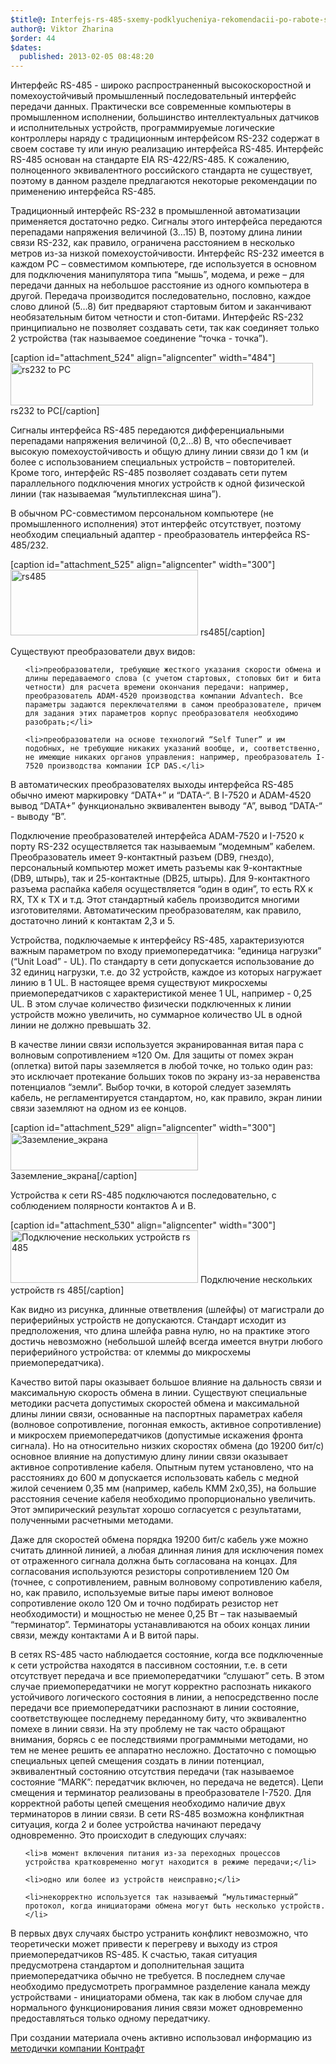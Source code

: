 ```yaml
---
$title@: Interfejs-rs-485-sxemy-podklyucheniya-rekomendacii-po-rabote-s-dlinnymi-liniyami-rekomendacii-po-prokladke
author@: Viktor Zharina
$order: 44
$dates:
  published: 2013-02-05 08:48:20
---
```

Интерфейс RS-485 - широко распространенный высокоскоростной и помехоустойчивый промышленный последовательный интерфейс передачи данных. Практически все современные компьютеры в промышленном исполнении, большинство интеллектуальных датчиков и исполнительных устройств, программируемые логические контроллеры наряду с традиционным интерфейсом RS-232 содержат в своем составе ту или иную реализацию интерфейса RS-485. Интерфейс RS-485 основан на стандарте EIA RS-422/RS-485. К сожалению, полноценного эквивалентного российского стандарта не существует, поэтому в данном разделе предлагаются некоторые рекомендации по применению интерфейса RS-485.



Традиционный интерфейс RS-232 в промышленной автоматизации применяется достаточно редко. Сигналы этого интерфейса передаются перепадами напряжения величиной (3…15) В, поэтому длина линии связи RS-232, как правило, ограничена расстоянием в несколько метров из-за низкой помехоустойчивости. Интерфейс RS-232 имеется в каждом PC – совместимом компьютере, где используется в основном для подключения манипулятора типа “мышь”, модема, и реже – для передачи данных на небольшое расстояние из одного компьютера в другой. Передача производится последовательно, пословно, каждое слово длиной (5…8) бит предваряют стартовым битом и заканчивают необязательным битом четности и стоп-битами. Интерфейс RS-232 принципиально не позволяет создавать сети, так как соединяет только 2 устройства (так называемое соединение “точка - точка”).



[caption id="attachment_524" align="aligncenter" width="484"]<img class="size-medium wp-image-524" alt="rs232 to PC" src="http://viktor.zharina.info/wp-content/uploads/2013/02/rs232-300x43.jpg" width="484" height="68" /> rs232 to PC[/caption]



Сигналы интерфейса RS-485 передаются дифференциальными перепадами напряжения величиной (0,2…8) В, что обеспечивает высокую помехоустойчивость и общую длину линии связи до 1 км (и более с использованием специальных устройств – повторителей. Кроме того, интерфейс RS-485 позволяет создавать сети путем параллельного подключения многих устройств к одной физической линии (так называемая “мультиплексная шина”).

<!--more-->



В обычном PC-совместимом персональном компьютере (не промышленного исполнения) этот интерфейс отсутствует, поэтому необходим специальный адаптер - преобразователь интерфейса RS-485/232.



[caption id="attachment_525" align="aligncenter" width="300"]<img class="size-medium wp-image-525" alt="rs485" src="http://viktor.zharina.info/wp-content/uploads/2013/02/rs485-300x105.jpg" width="300" height="105" /> rs485[/caption]



Существуют преобразователи двух видов:

<ul>

	<li>преобразователи, требующие жесткого указания скорости обмена и длины передаваемого слова (с учетом стартовых, стоповых бит и бита четности) для расчета времени окончания передачи: например, преобразователь ADAM-4520 производства компании Advantech. Все параметры задаются переключателями в самом преобразователе, причем для задания этих параметров корпус преобразователя необходимо разобрать;</li>

	<li>преобразователи на основе технологий “Self Tuner” и им подобных, не требующие никаких указаний вообще, и, соответственно, не имеющие никаких органов управления: например, преобразователь I-7520 производства компании ICP DAS.</li>

</ul>

В автоматических преобразователях выходы интерфейса RS-485 обычно имеют маркировку “DATA+” и “DATA-“. В I-7520 и ADAM-4520 вывод “DATA+” функционально эквивалентен выводу “A”, вывод “DATA-“ - выводу “B”.



Подключение преобразователей интерфейса ADAM-7520 и I-7520 к порту RS-232 осуществляется так называемым “модемным” кабелем. Преобразователь имеет 9-контактный разъем (DB9, гнездо), персональный компьютер может иметь разъемы как 9-контактные (DB9, штырь), так и 25-контактные (DB25, штырь). Для 9-контактного разъема распайка кабеля осуществляется “один в один”, то есть RX к RX, TX к TX и т.д. Этот стандартный кабель производится многими изготовителями. Автоматическим преобразователям, как правило, достаточно линий к контактам 2,3 и 5.



Устройства, подключаемые к интерфейсу RS-485, характеризуются важным параметром по входу приемопередатчика: “единица нагрузки” (“Unit Load” - UL). По стандарту в сети допускается использование до 32 единиц нагрузки, т.е. до 32 устройств, каждое из которых нагружает линию в 1 UL. В настоящее время существуют микросхемы приемопередатчиков с характеристикой менее 1 UL, например - 0,25 UL. В этом случае количество физически подключенных к линии устройств можно увеличить, но суммарное количество UL в одной линии не должно превышать 32.



В качестве линии связи используется экранированная витая пара с волновым сопротивлением ≈120 Ом. Для защиты от помех экран (оплетка) витой пары заземляется в любой точке, но только один раз: это исключает протекание больших токов по экрану из-за неравенства потенциалов “земли”. Выбор точки, в которой следует заземлять кабель, не регламентируется стандартом, но, как правило, экран линии связи заземляют на одном из ее концов.



[caption id="attachment_529" align="aligncenter" width="300"]<img class="size-medium wp-image-529" alt="Заземление_экрана" src="http://viktor.zharina.info/wp-content/uploads/2013/02/zazemlenie_ekrana-300x60.jpg" width="300" height="60" /> Заземление_экрана[/caption]



Устройства к сети RS-485 подключаются последовательно, с соблюдением полярности контактов A и B.



[caption id="attachment_530" align="aligncenter" width="300"]<img class="size-medium wp-image-530" alt="Подключение нескольких устройств rs 485" src="http://viktor.zharina.info/wp-content/uploads/2013/02/rs485_neskolko_ustroistv-300x84.jpg" width="300" height="84" /> Подключение нескольких устройств rs 485[/caption]



Как видно из рисунка, длинные ответвления (шлейфы) от магистрали до периферийных устройств не допускаются. Стандарт исходит из предположения, что длина шлейфа равна нулю, но на практике этого достичь невозможно (небольшой шлейф всегда имеется внутри любого периферийного устройства: от клеммы до микросхемы приемопередатчика).



Качество витой пары оказывает большое влияние на дальность связи и максимальную скорость обмена в линии. Существуют специальные методики расчета допустимых скоростей обмена и максимальной длины линии связи, основанные на паспортных параметрах кабеля (волновое сопротивление, погонная емкость, активное сопротивление) и микросхем приемопередатчиков (допустимые искажения фронта сигнала). Но на относительно низких скоростях обмена (до 19200 бит/с) основное влияние на допустимую длину линии связи оказывает активное сопротивление кабеля. Опытным путем установлено, что на расстояниях до 600 м допускается использовать кабель с медной жилой сечением 0,35 мм (например, кабель КММ 2х0,35), на большие расстояния сечение кабеля необходимо пропорционально увеличить. Этот эмпирический результат хорошо согласуется с результатами, полученными расчетными методами.



Даже для скоростей обмена порядка 19200 бит/с кабель уже можно считать длинной линией, а любая длинная линия для исключения помех от отраженного сигнала должна быть согласована на концах. Для согласования используются резисторы сопротивлением 120 Ом (точнее, с сопротивлением, равным волновому сопротивлению кабеля, но, как правило, используемые витые пары имеют волновое сопротивление около 120 Ом и точно подбирать резистор нет необходимости) и мощностью не менее 0,25 Вт – так называемый “терминатор”. Терминаторы устанавливаются на обоих концах линии связи, между контактами A и B витой пары.



В сетях RS-485 часто наблюдается состояние, когда все подключенные к сети устройства находятся в пассивном состоянии, т.е. в сети отсутствует передача и все приемопередатчики “слушают” сеть. В этом случае приемопередатчики не могут корректно распознать никакого устойчивого логического состояния в линии, а непосредственно после передачи все приемопередатчики распознают в линии состояние,  соответствующее последнему переданному биту, что эквивалентно помехе в линии связи. На эту проблему не так часто обращают внимания, борясь с ее последствиями программными методами, но тем не менее решить ее аппаратно несложно. Достаточно с помощью специальных цепей смещения создать в линии потенциал, эквивалентный состоянию отсутствия передачи (так называемое состояние “MARK”: передатчик включен, но передача не ведется). Цепи смещения и терминатор реализованы в преобразователе I-7520. Для корректной работы цепей смещения необходимо наличие двух терминаторов в линии связи. В сети RS-485 возможна конфликтная ситуация, когда 2 и более устройства начинают передачу одновременно. Это происходит в следующих случаях:

<ol>

	<li>в момент включения питания из-за переходных процессов устройства кратковременно могут находится в режиме передачи;</li>

	<li>одно или более из устройств неисправно;</li>

	<li>некорректно используется так называемый “мультимастерный” протокол, когда инициаторами обмена могут быть несколько устройств.</li>

</ol>

В первых двух случаях быстро устранить конфликт невозможно, что теоретически может привести к перегреву и выходу из строя приемопередатчиков RS-485. К счастью, такая ситуация предусмотрена стандартом и дополнительная защита приемопередатчика обычно не требуется. В последнем случае необходимо предусмотреть программное разделение канала между устройствами - инициаторами обмена, так как в любом случае для нормального функционирования линия связи может одновременно предоставляться только одному передатчику.



При создании материала очень активно использовал информацию из <a href="http://contravt-metodichka.ru/?id=3937" target="_blank">методички компании Контрафт</a>
